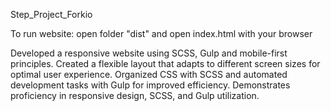 Step_Project_Forkio
 
To run website: open folder "dist" and open index.html with your browser

Developed a responsive website using SCSS, Gulp and mobile-first principles. Created a flexible layout that adapts to different screen sizes for optimal user experience. Organized CSS with SCSS and automated development tasks with Gulp for improved efficiency. Demonstrates proficiency in responsive design, SCSS, and Gulp utilization.
